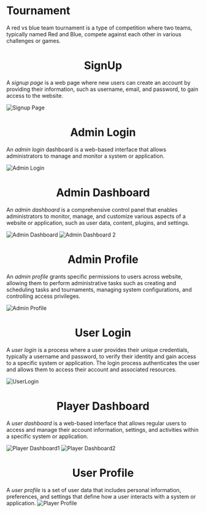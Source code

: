 # Tournament

A red vs blue team tournament is a type of competition where two teams, typically named Red and Blue, compete against each other in various challenges or games. 

<h1 align="center">SignUp</h1>

A *signup page* is a web page where new users can create an account by providing their information, such as username, email, and password, to gain access to the website.

![Signup Page](https://github.com/InsaneSamie/Tournament/assets/101932418/39dcc467-8661-4cab-b941-5a5a572bcd0a)

<h1 align="center">Admin Login</h1>

An *admin login* dashboard is a web-based interface that allows administrators to manage and monitor a system or application.

![Admin Login](https://github.com/InsaneSamie/Tournament/assets/101932418/8dfcccab-79ba-44d7-93b5-c870f819187b)

<h1 align="center">Admin Dashboard</h1>

An *admin dashboard* is a comprehensive control panel that enables administrators to monitor, manage, and customize various aspects of a website or application, such as user data, content, plugins, and settings.

![Admin Dashboard](https://github.com/InsaneSamie/Tournament/assets/101932418/266004a8-adf5-4851-9dd6-8643119e94fc)
![Admin Dashboard 2](https://github.com/InsaneSamie/Tournament/assets/101932418/e2b1375a-69c7-4ea6-bee1-9b616e081587)

<h1 align="center">Admin Profile</h1>

An *admin profile* grants specific permissions to users across website, allowing them to perform administrative tasks such as creating and scheduling tasks and tournaments, managing system configurations, and controlling access privileges.

![Admin Profile](https://github.com/InsaneSamie/Tournament/assets/101932418/17596006-335f-4b40-86d6-4f18f8d89070)

<h1 align="center">User Login</h1>

A *user login* is a process where a user provides their unique credentials, typically a username and password, to verify their identity and gain access to a specific system or application. The login process authenticates the user and allows them to access their account and associated resources.

![UserLogin](https://github.com/InsaneSamie/Tournament/assets/101932418/eb92e658-3b8e-40af-abdd-cd0c83bfb68e)

<h1 align="center">Player Dashboard</h1>

A *user dashboard* is a web-based interface that allows regular users to access and manage their account information, settings, and activities within a specific system or application.

![Player Dashboard1](https://github.com/InsaneSamie/Tournament/assets/101932418/72363968-9b4e-4bc7-a010-e5abbb26bf43)
![Player Dashboard2](https://github.com/InsaneSamie/Tournament/assets/101932418/cb47cad0-b4ad-4a93-ad7e-fe9b6019eb0d)

<h1 align="center">User Profile</h1>

A *user profile* is a set of user data that includes personal information, preferences, and settings that define how a user interacts with a system or application.
![Player Profile](https://github.com/InsaneSamie/Tournament/assets/101932418/d50cc6b8-b967-49b5-8657-d0034d77cfb3)
